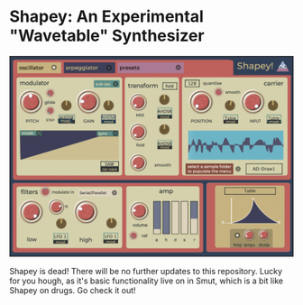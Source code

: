
# Shapey: An Experimental "Wavetable" Synthesizer  

![Shapey](https://raw.githubusercontent.com/publicsamples/Shapey/main/Shapey.png)


Shapey is dead! There will be no further updates to this repository. Lucky for you hough, as it's basic functionality live on in Smut, which is a bit like Shapey on drugs. Go check it out!



